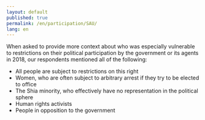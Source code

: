 ```yaml
---
layout: default
published: true
permalink: /en/participation/SAU/
lang: en
---
```


When asked to provide more context about who was especially vulnerable to restrictions on their political participation by the government or its agents in 2018, our respondents mentioned all of the following:
-	All people are subject to restrictions on this right
-	Women, who are often subject to arbitrary arrest if they try to be elected to office
-	The Shia minority, who effectively have no representation in the political sphere
-	Human rights activists
-	People in opposition to the government

